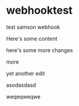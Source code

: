 # webhooktest
test samson webhook

Here's some content

here's some more changes

more

yet another edit

asodasdasd

weqeqweqwe